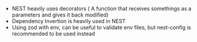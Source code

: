 - NEST heavily uses decorators ( A function that receives somethings as a parameters and gives it back modified)
- Dependency Invertion is heavily used in NEST
- Using zod with env, can be useful to validate env files, but nest-config is recommended to be used instead